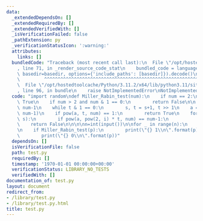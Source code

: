 ```yaml
---
data:
  _extendedDependsOn: []
  _extendedRequiredBy: []
  _extendedVerifiedWith: []
  _isVerificationFailed: false
  _pathExtension: py
  _verificationStatusIcon: ':warning:'
  attributes:
    links: []
  bundledCode: "Traceback (most recent call last):\n  File \"/opt/hostedtoolcache/Python/3.11.2/x64/lib/python3.11/site-packages/onlinejudge_verify/documentation/build.py\"\
    , line 71, in _render_source_code_stat\n    bundled_code = language.bundle(stat.path,\
    \ basedir=basedir, options={'include_paths': [basedir]}).decode()\n          \
    \         ^^^^^^^^^^^^^^^^^^^^^^^^^^^^^^^^^^^^^^^^^^^^^^^^^^^^^^^^^^^^^^^^^^^^^^^^^^^^^^^^^\n\
    \  File \"/opt/hostedtoolcache/Python/3.11.2/x64/lib/python3.11/site-packages/onlinejudge_verify/languages/python.py\"\
    , line 96, in bundle\n    raise NotImplementedError\nNotImplementedError\n"
  code: "import random\ndef Miller_Rabin_test(num):\n    if num == 2:\n        return\
    \ True\n    if num > 2 and num & 1 == 0:\n        return False\n\n    s, t = 0,\
    \ num-1\n    while t & 1 == 0:\n        s, t = s+1, t >> 1\n    a = random.randint(1,\
    \ num-1)\n    if pow(a, t, num) == 1:\n        return True\n    for i in range(0,\
    \ s):\n        if pow(a, pow(2, i) * t, num) == num-1:\n            return True\n\
    \    return False\n\n\n\nn=int(input())\n\nfor _ in range(n):\n    p = int(input())\n\
    \n    if Miller_Rabin_test(p):\n        print(\"{} 1\\n\".format(p))\n    else:\n\
    \        print(\"{} 0\\n\".format(p))"
  dependsOn: []
  isVerificationFile: false
  path: test.py
  requiredBy: []
  timestamp: '1970-01-01 00:00:00+00:00'
  verificationStatus: LIBRARY_NO_TESTS
  verifiedWith: []
documentation_of: test.py
layout: document
redirect_from:
- /library/test.py
- /library/test.py.html
title: test.py
---
```

